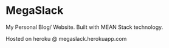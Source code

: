 # MegaSlack

My Personal Blog/ Website. Built with MEAN Stack technology. 

Hosted on heroku @ megaslack.herokuapp.com

